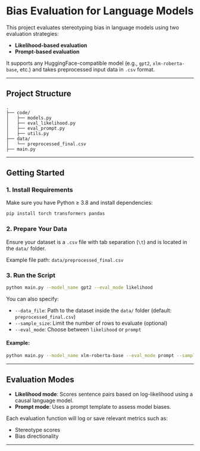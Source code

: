 #  Bias Evaluation for Language Models

This project evaluates stereotyping bias in language models using two evaluation strategies:  
- **Likelihood-based evaluation**
- **Prompt-based evaluation**

It supports any HuggingFace-compatible model (e.g., `gpt2`, `xlm-roberta-base`, etc.) and takes preprocessed input data in `.csv` format.

---

## Project Structure

```
.
├── code/
│   ├── models.py            
│   ├── eval_likelihood.py    
│   ├── eval_prompt.py        
│   ├── utils.py              
├── data/
│   └── preprocessed_final.csv  
├── main.py                   
```

---

## Getting Started

### 1. Install Requirements

Make sure you have Python ≥ 3.8 and install dependencies:

```bash
pip install torch transformers pandas
```

### 2. Prepare Your Data

Ensure your dataset is a `.csv` file with tab separation (`\t`) and is located in the `data/` folder.

Example file path: `data/preprocessed_final.csv`

### 3. Run the Script

```bash
python main.py --model_name gpt2 --eval_mode likelihood
```

You can also specify:

- `--data_file`: Path to the dataset inside the `data/` folder (default: `preprocessed_final.csv`)
- `--sample_size`: Limit the number of rows to evaluate (optional)
- `--eval_mode`: Choose between `likelihood` or `prompt`

#### Example:

```bash
python main.py --model_name xlm-roberta-base --eval_mode prompt --sample_size 500
```

---

## Evaluation Modes

- **Likelihood mode**: Scores sentence pairs based on log-likelihood using a causal language model.
- **Prompt mode**: Uses a prompt template to assess model biases.

Each evaluation function will log or save relevant metrics such as:

- Stereotype scores
- Bias directionality

---

